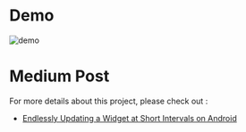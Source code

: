 # Demo
![demo](https://github.com/jhj0517/Android-Practices/assets/97279763/b9ae2dd4-9949-4943-958f-821f0f58f4ca)

# Medium Post
For more details about this project, please check out : 

- [Endlessly Updating a Widget at Short Intervals on Android](https://medium.com/@developerjo0517/endlessly-updating-a-widget-at-short-intervals-on-android-ca29573d5243)
